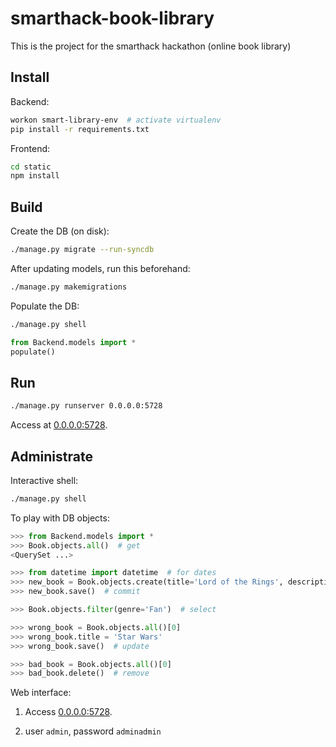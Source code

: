 # smarthack-book-library
This is the project for the smarthack hackathon (online book library)



## Install

Backend:

```bash
workon smart-library-env  # activate virtualenv
pip install -r requirements.txt
```

Frontend:

```bash
cd static
npm install
```



## Build

Create the DB (on disk):
```bash
./manage.py migrate --run-syncdb
```
After updating models, run this beforehand:

```bash
./manage.py makemigrations
```

Populate the DB:

```bash
./manage.py shell
```

```python
from Backend.models import *
populate()
```





## Run

```bash
./manage.py runserver 0.0.0.0:5728
```

Access at [0.0.0.0:5728](http://0.0.0.0:5728).



## Administrate

Interactive shell:

```bash
./manage.py shell
```

To play with DB objects:

```python
>>> from Backend.models import *
>>> Book.objects.all()  # get
<QuerySet ...>

>>> from datetime import datetime  # for dates
>>> new_book = Book.objects.create(title='Lord of the Rings', description='Book with dwarfs and elves', release_date=datetime(day=24, month=1, year=1994), genre='Fan')  # create
>>> new_book.save()  # commit

>>> Book.objects.filter(genre='Fan')  # select

>>> wrong_book = Book.objects.all()[0]
>>> wrong_book.title = 'Star Wars'
>>> wrong_book.save()  # update

>>> bad_book = Book.objects.all()[0]
>>> bad_book.delete()  # remove
```



Web interface:

1. Access [0.0.0.0:5728](http://0.0.0.0:5728).

2. user `admin`, password `adminadmin`

   ​